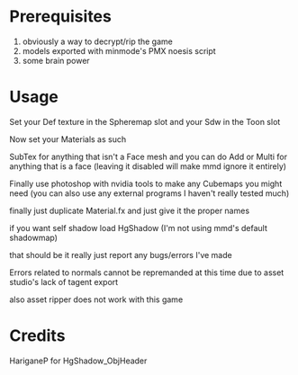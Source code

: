 # Prerequisites
1) obviously a way to decrypt/rip the game
2) models exported with minmode's PMX noesis script
3) some brain power

# Usage

Set your Def texture in the Spheremap slot and your Sdw in the Toon slot

Now set your Materials as such

SubTex for anything that isn't a Face mesh and you can do Add or Multi for anything that is a face (leaving it disabled will make mmd ignore it entirely)

Finally use photoshop with nvidia tools to make any Cubemaps you might need (you can also use any external programs I haven't really tested much)

finally just duplicate Material.fx and just give it the proper names

if you want self shadow load HgShadow (I'm not using mmd's default shadowmap)

that should be it really just report any bugs/errors I've made

Errors related to normals cannot be repremanded at this time due to asset studio's lack of tagent export

also asset ripper does not work with this game

# Credits

HariganeP for HgShadow_ObjHeader
